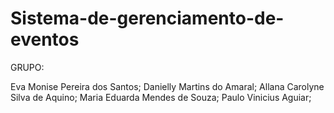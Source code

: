 # Sistema-de-gerenciamento-de-eventos

GRUPO:

Eva Monise Pereira dos Santos;
Danielly Martins do Amaral;
Allana Carolyne Silva de Aquino;
Maria Eduarda Mendes de Souza;
Paulo Vinicius Aguiar;
